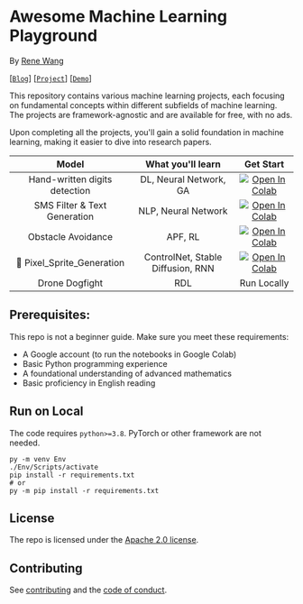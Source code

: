 # Awesome Machine Learning Playground

By [Rene Wang](https://rene.wang)

[[`Blog`](https://rene.wang/)] [[`Project`](https://ai.rene.wang/)] [[`Demo`](https://segment-anything.com/demo)]

This repository contains various machine learning projects, each focusing on fundamental concepts within different subfields of machine learning. The projects are framework-agnostic and are available for free, with no ads.

Upon completing all the projects, you'll gain a solid foundation in machine learning, making it easier to dive into research papers.


|             Model             |   What you'll learn    |                                                                                              Get Start                                                                                              |
| :---------------------------: | :--------------------: | :-------------------------------------------------------------------------------------------------------------------------------------------------------------------------------------------: |
| Hand-written digits detection | DL, Neural Network, GA | <a href="https://colab.research.google.com/drive/18B-Fujnr7uDhfyERZzWHTI3-31anw5OH?usp=sharing"><img src="https://colab.research.google.com/assets/colab-badge.svg" alt="Open In Colab"/></a> |
| SMS Filter & Text Generation  |  NLP, Neural Network   | <a href="https://colab.research.google.com/drive/12ylRxbXYiuZqODUKW3yrBHGwXU9MLp0s?usp=sharing"><img src="https://colab.research.google.com/assets/colab-badge.svg" alt="Open In Colab"/></a> |
| Obstacle Avoidance  | APF, RL   | <a href="https://colab.research.google.com/drive/16ordFNqghVnzfQwFEMR9e_uxYMgnF5v3?usp=sharing"><img src="https://colab.research.google.com/assets/colab-badge.svg" alt="Open In Colab"/></a> |
|    🚧 Pixel_Sprite_Generation    | ControlNet, Stable Diffusion, RNN  | <a href="https://colab.research.google.com/drive/1AwXDxpAZLudLPWYWdkqBMZXWdAagnmYt?usp=sharing"><img src="https://colab.research.google.com/assets/colab-badge.svg" alt="Open In Colab"/></a> |                                                                                        |
|        Drone Dogfight         |          RDL           |                                                                                          Run Locally                                                                                          |

## Prerequisites:

This repo is not a beginner guide. Make sure you meet these requirements:

- A Google account (to run the notebooks in Google Colab)
- Basic Python programming experience
- A foundational understanding of advanced mathematics
- Basic proficiency in English reading

## Run on Local

The code requires `python>=3.8`. PyTorch or other framework are not needed.

```shell
py -m venv Env
./Env/Scripts/activate
pip install -r requirements.txt
# or
py -m pip install -r requirements.txt
```

## License

The repo is licensed under the [Apache 2.0 license](LICENSE).

## Contributing

See [contributing](CONTRIBUTING.md) and the [code of conduct](CODE_OF_CONDUCT.md).
